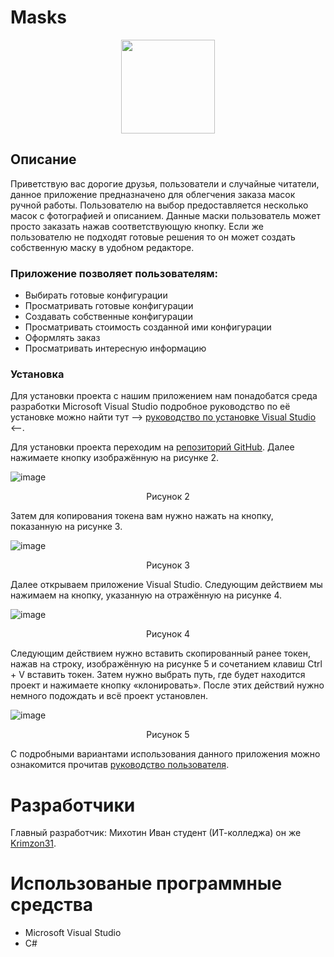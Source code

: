 # Masks
<p align="center">

  <img width="150" height="150" src="https://user-images.githubusercontent.com/83700861/209628125-46635436-4d8c-4cdc-89d0-b6647fc69d57.png">

</p>

## Описание

Приветствую вас дорогие друзья, пользователи и случайные читатели, данное приложение предназначено для облегчения заказа масок ручной работы. Пользователю на выбор предоставляется несколько масок с фотографией и описанием. Данные маски пользователь может просто заказать нажав соответствующую кнопку. Если же пользователю не подходят готовые решения то он может создать собственную маску в удобном редакторе.

### Приложение позволяет пользователям:

* Выбирать готовые конфигурации
* Просматривать готовые конфигурации
* Создавать собственные конфигурации
* Просматривать стоимость созданной ими конфигурации
* Оформлять заказ
* Просматривать интересную информацию

### Установка

Для установки проекта с нашим приложением нам понадобатся среда разработки Microsoft Visual Studio подробное руководство по её установке можно найти тут --> [руководство по установке Visual Studio](https://learn.microsoft.com/ru-ru/visualstudio/install/install-visual-studio?view=vs-2022) <--.

Для установки проекта переходим на [репозиторий GitHub](https://github.com/Krimzon31/Masks). Далее нажимаете кнопку изображённую на рисунке 2.

![image](https://user-images.githubusercontent.com/83700861/209634755-3e15ba19-76a3-47b8-9b9f-15885f4ad89e.png)

<p align="center"> Рисунок 2 </p>

Затем для копирования токена вам нужно нажать на кнопку, показанную на рисунке 3.

![image](https://user-images.githubusercontent.com/83700861/209634843-e17b1f76-b779-4798-b314-2fd79b564813.png)

<p align="center"> Рисунок 3 </p>

Далее открываем приложение Visual Studio. Следующим действием мы нажимаем на кнопку, указанную на отражённую на рисунке 4.

![image](https://user-images.githubusercontent.com/83700861/209635185-64e690e0-e04a-4bfe-8761-b8741a453109.png)

<p align="center"> Рисунок 4 </p>

Следующим действием нужно вставить скопированный ранее токен, нажав на строку, изображённую на рисунке 5 и сочетанием клавиш Ctrl + V вставить токен. Затем нужно выбрать путь, где будет находится проект и нажимаете кнопку «клонировать». После этих действий нужно немного подождать и всё проект установлен.

![image](https://user-images.githubusercontent.com/83700861/209635272-a5d7ac28-cf32-4476-9363-056665c905b4.png)

<p align="center"> Рисунок 5 </p>

С подробными вариантами использования данного приложения можно ознакомится прочитав [руководство пользователя](https://github.com/Krimzon31/Masks/files/10312720/default.docx).

# Разработчики

Главный разработчик: Михотин Иван студент (ИТ-колледжа) он же [Krimzon31](https://github.com/Krimzon31).

# Использованые программные средства

* Microsoft Visual Studio
* C#
